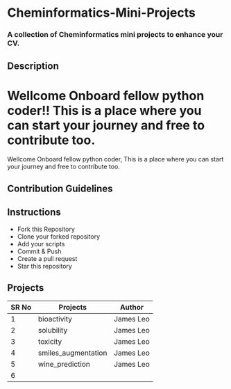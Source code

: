 # Cheminformatics-Mini-Projects
### A collection of Cheminformatics mini projects to enhance your CV.


## Description


Wellcome Onboard fellow python coder!! This is a place where you can start your journey and free to contribute too.
=======
Wellcome Onboard fellow python coder, This is a place where you can start your journey and free to contribute too.


## Contribution Guidelines

## Instructions
* Fork this Repository
* Clone your forked repository
* Add your scripts
* Commit & Push
* Create a pull request
* Star this repository

## Projects


|SR No |Projects  | Author|
--- | --- | ---|
|1|bioactivity|James Leo|
|2|solubility|James Leo|
|3|toxicity|James Leo|
|4|smiles_augmentation|James Leo|
|5|wine_prediction|James Leo|
|6|


